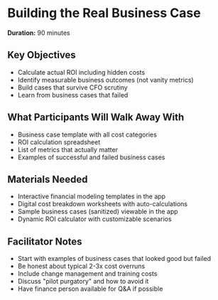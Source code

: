 # Building the Real Business Case

**Duration:** 90 minutes

## Key Objectives
- Calculate actual ROI including hidden costs
- Identify measurable business outcomes (not vanity metrics)
- Build cases that survive CFO scrutiny
- Learn from business cases that failed

## What Participants Will Walk Away With
- Business case template with all cost categories
- ROI calculation spreadsheet
- List of metrics that actually matter
- Examples of successful and failed business cases

## Materials Needed
- Interactive financial modeling templates in the app
- Digital cost breakdown worksheets with auto-calculations
- Sample business cases (sanitized) viewable in the app
- Dynamic ROI calculator with customizable scenarios

## Facilitator Notes
- Start with examples of business cases that looked good but failed
- Be honest about typical 2-3x cost overruns
- Include change management and training costs
- Discuss "pilot purgatory" and how to avoid it
- Have finance person available for Q&A if possible